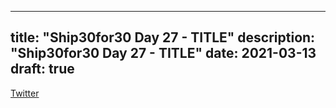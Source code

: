 
---
title: "Ship30for30 Day 27 - TITLE"
description: "Ship30for30 Day 27 - TITLE"
date: 2021-03-13
draft: true
---

[Twitter]()